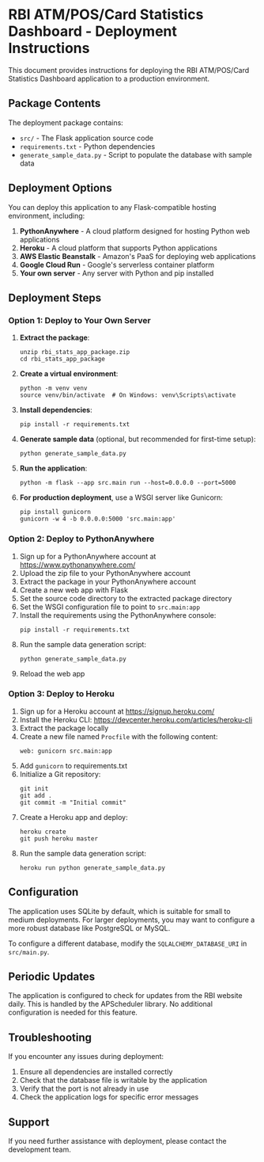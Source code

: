 # RBI ATM/POS/Card Statistics Dashboard - Deployment Instructions

This document provides instructions for deploying the RBI ATM/POS/Card Statistics Dashboard application to a production environment.

## Package Contents

The deployment package contains:

- `src/` - The Flask application source code
- `requirements.txt` - Python dependencies
- `generate_sample_data.py` - Script to populate the database with sample data

## Deployment Options

You can deploy this application to any Flask-compatible hosting environment, including:

1. **PythonAnywhere** - A cloud platform designed for hosting Python web applications
2. **Heroku** - A cloud platform that supports Python applications
3. **AWS Elastic Beanstalk** - Amazon's PaaS for deploying web applications
4. **Google Cloud Run** - Google's serverless container platform
5. **Your own server** - Any server with Python and pip installed

## Deployment Steps

### Option 1: Deploy to Your Own Server

1. **Extract the package**:
   ```
   unzip rbi_stats_app_package.zip
   cd rbi_stats_app_package
   ```

2. **Create a virtual environment**:
   ```
   python -m venv venv
   source venv/bin/activate  # On Windows: venv\Scripts\activate
   ```

3. **Install dependencies**:
   ```
   pip install -r requirements.txt
   ```

4. **Generate sample data** (optional, but recommended for first-time setup):
   ```
   python generate_sample_data.py
   ```

5. **Run the application**:
   ```
   python -m flask --app src.main run --host=0.0.0.0 --port=5000
   ```

6. **For production deployment**, use a WSGI server like Gunicorn:
   ```
   pip install gunicorn
   gunicorn -w 4 -b 0.0.0.0:5000 'src.main:app'
   ```

### Option 2: Deploy to PythonAnywhere

1. Sign up for a PythonAnywhere account at https://www.pythonanywhere.com/
2. Upload the zip file to your PythonAnywhere account
3. Extract the package in your PythonAnywhere account
4. Create a new web app with Flask
5. Set the source code directory to the extracted package directory
6. Set the WSGI configuration file to point to `src.main:app`
7. Install the requirements using the PythonAnywhere console:
   ```
   pip install -r requirements.txt
   ```
8. Run the sample data generation script:
   ```
   python generate_sample_data.py
   ```
9. Reload the web app

### Option 3: Deploy to Heroku

1. Sign up for a Heroku account at https://signup.heroku.com/
2. Install the Heroku CLI: https://devcenter.heroku.com/articles/heroku-cli
3. Extract the package locally
4. Create a new file named `Procfile` with the following content:
   ```
   web: gunicorn src.main:app
   ```
5. Add `gunicorn` to requirements.txt
6. Initialize a Git repository:
   ```
   git init
   git add .
   git commit -m "Initial commit"
   ```
7. Create a Heroku app and deploy:
   ```
   heroku create
   git push heroku master
   ```
8. Run the sample data generation script:
   ```
   heroku run python generate_sample_data.py
   ```

## Configuration

The application uses SQLite by default, which is suitable for small to medium deployments. For larger deployments, you may want to configure a more robust database like PostgreSQL or MySQL.

To configure a different database, modify the `SQLALCHEMY_DATABASE_URI` in `src/main.py`.

## Periodic Updates

The application is configured to check for updates from the RBI website daily. This is handled by the APScheduler library. No additional configuration is needed for this feature.

## Troubleshooting

If you encounter any issues during deployment:

1. Ensure all dependencies are installed correctly
2. Check that the database file is writable by the application
3. Verify that the port is not already in use
4. Check the application logs for specific error messages

## Support

If you need further assistance with deployment, please contact the development team.
